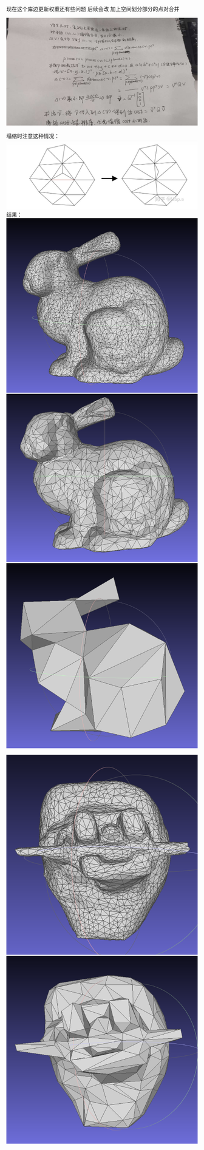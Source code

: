 现在这个库边更新权重还有些问题 后续会改 加上空间划分部分的点对合并



![img](image/61b92d1ceb848d1160bd38a00cd9e0a5.jpg)

塌缩时注意这种情况：
![img](image/6d926cac0d93c3fc45cacf0e6a89d450.png)
结果：
![img](image/lQLPJwNsmdojaY3NAr_NAwOwAnr-IEJ9Ux0HQuQOi0BpAA_771_703.png)![img](image/lQLPJwCfAn2keU3NApjNAvKwDP9Uqr18B68HQuROuxf3AA_754_664.png)![img](image/lQLPJwWGHLmp8Y3NAr7NAtawIxpXE68X2e0HQuQ0P0uwAA_726_702.png)

![img](image/lQLPKHekXINSxA3NAizNAhSwArSqtLAfHqIHQuN2VKy6AA_532_556.png)![img](image/lQLPKIIE_qrWMs3NApzNAqiwviapX3wESuIHQuOO04e6AA_680_668.png)
